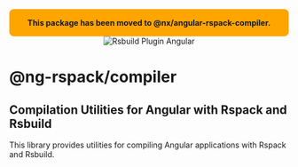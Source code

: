 <div style="text-align: center;">

<div style="background-color: orange; padding: 1rem; border-radius: 0.5rem; font-weight: bold; margin-top: 1rem;">
This package has been moved to @nx/angular-rspack-compiler.
</div>

<img src="http://github.com/nrwl/angular-rspack/raw/main/rsbuild-plugin-angular.png" alt="Rsbuild Plugin Angular" />

</div>

# @ng-rspack/compiler

## Compilation Utilities for Angular with Rspack and Rsbuild

This library provides utilities for compiling Angular applications with Rspack and Rsbuild.
